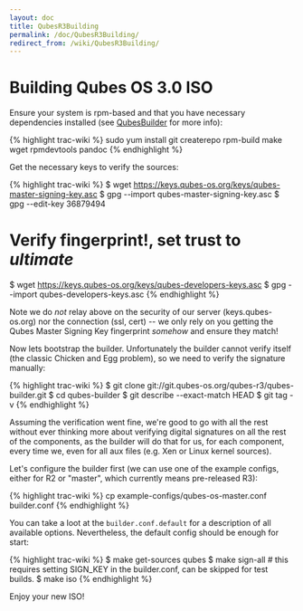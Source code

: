 ```yaml
---
layout: doc
title: QubesR3Building
permalink: /doc/QubesR3Building/
redirect_from: /wiki/QubesR3Building/
---
```


Building Qubes OS 3.0 ISO
=========================

Ensure your system is rpm-based and that you have necessary dependencies installed (see [QubesBuilder](/wiki/QubesBuilder) for more info):

{% highlight trac-wiki %}
sudo yum install git createrepo rpm-build make wget rpmdevtools pandoc
{% endhighlight %}

Get the necessary keys to verify the sources:

{% highlight trac-wiki %}
$ wget https://keys.qubes-os.org/keys/qubes-master-signing-key.asc
$ gpg --import qubes-master-signing-key.asc 
$ gpg --edit-key 36879494
# Verify fingerprint!, set trust to *ultimate*
$ wget https://keys.qubes-os.org/keys/qubes-developers-keys.asc
$ gpg --import qubes-developers-keys.asc
{% endhighlight %}

Note we do *not* relay above on the security of our server (keys.qubes-os.org) nor the connection (ssl, cert) -- we only rely on you getting the Qubes Master Signing Key fingerprint *somehow* and ensure they match!

Now lets bootstrap the builder. Unfortunately the builder cannot verify itself (the classic Chicken and Egg problem), so we need to verify the signature manually:

{% highlight trac-wiki %}
$ git clone git://git.qubes-os.org/qubes-r3/qubes-builder.git
$ cd qubes-builder
$ git describe --exact-match HEAD
<some tag>
$ git tag -v <some tag>
{% endhighlight %}

Assuming the verification went fine, we're good to go with all the rest without ever thinking more about verifying digital signatures on all the rest of the components, as the builder will do that for us, for each component, every time we, even for all aux files (e.g. Xen or Linux kernel sources).

Let's configure the builder first (we can use one of the example configs, either for R2 or "master", which currently means pre-released R3):

{% highlight trac-wiki %}
cp example-configs/qubes-os-master.conf builder.conf
{% endhighlight %}

You can take a loot at the `builder.conf.default` for a description of all available options. Nevertheless, the default config should be enough for start:

{% highlight trac-wiki %}
$ make get-sources qubes
$ make sign-all # this requires setting SIGN_KEY in the builder.conf, can be skipped for test builds.
$ make iso
{% endhighlight %}

Enjoy your new ISO!
